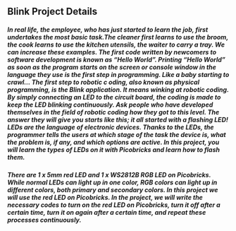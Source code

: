 ## Blink Project Details
 ##### In real life, the employee, who has just started to learn the job, first undertakes the most basic task.The cleaner first learns to use the broom, the cook learns to use the kitchen utensils, the waiter to carry a tray. We can increase these examples. The first code written by newcomers to software development is known as “Hello World”. Printing “Hello World” as soon as the program starts on the screen or console window in the language they use is the first step in programming. Like a baby starting to crawl… The first step to robotic c oding, also known as physical programming, is the Blink application. It means winking at robotic coding. By simply connecting an LED to the circuit board, the coding is made to keep the LED blinking continuously. Ask people who have developed themselves in the field of robotic coding how they got to this level. The answer they will give you starts like this; it all started with a flashing LED! LEDs are the language of electronic devices. Thanks to the LEDs, the programmer tells the users at which stage of the task the device is, what the problem is, if any, and which options are active. In this project, you will learn the types of LEDs on it with Picobricks and learn how to flash them. 
 ##### There are 1 x 5mm red LED and 1 x WS2812B RGB LED on Picobricks. While normal LEDs can light up in one color, RGB colors can light up in different colors, both primary and secondary colors. In this project we will use the red LED on Picobricks. In the project, we will write the necessary codes to turn on the red LED on Picobricks, turn it off after a certain time, turn it on again after a certain time, and repeat these processes continuously.